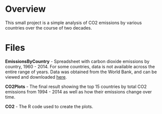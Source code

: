 # Overview

This small project is a simple analysis of CO2 emissions by various countries over the course of two decades.

# Files

**EmissionsByCountry** - Spreadsheet with carbon dioxide emissions by country, 1960 - 2014. For some countries, data is not available across the entire range of years. Data was obtained from the World Bank, and can be viewed and downloaded [here](https://data.worldbank.org/indicator/EN.ATM.CO2E.KT?type=shaded&view=map&year=2014&year_high_desc=false).

**CO2Plots** - The final result showing the top 15 countries by total CO2 emissions from 1994 - 2014 as well as how their emissions change over time.

**CO2** - The R code used to create the plots.
